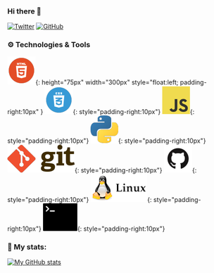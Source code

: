 ### Hi there 👋

[![Twitter](https://img.shields.io/twitter/follow/yassenshopov?style=social)](https://twitter.com/yassenshopov)
[![GitHub](https://img.shields.io/github/followers/yassenshopov?style=social)](https://github.com/yassenshopov)

### ⚙️ Technologies & Tools
![HTML5](html.png){: height="75px" width="300px" style="float:left; padding-right:10px" } ![CSS3](css.png){: style="padding-right:10px"} ![Vanilla JS](js.png){: style="padding-right:10px"} ![Python](python.png){: style="padding-right:10px"} ![Git](git.png){: style="padding-right:10px"} ![GitHub](github.png){: style="padding-right:10px"} ![Linux](linux.png){: style="padding-right:10px"} ![Terminal](terminal.png){: style="padding-right:10px"}

### 🧬 My stats:
[![My GitHub stats](https://github-readme-stats.vercel.app/api?username=yassenshopov)](https://github.com/anuraghazra/github-readme-stats)

<!--
**yassenshopov/yassenshopov** is a ✨ _special_ ✨ repository because its `README.md` (this file) appears on your GitHub profile.

Here are some ideas to get you started:

- 🔭 I’m currently working on ...
- 🌱 I’m currently learning ...
- 👯 I’m looking to collaborate on ...
- 🤔 I’m looking for help with ...
- 💬 Ask me about ...
- 📫 How to reach me: ...
- 😄 Pronouns: ...
- ⚡ Fun fact: ...
-->

